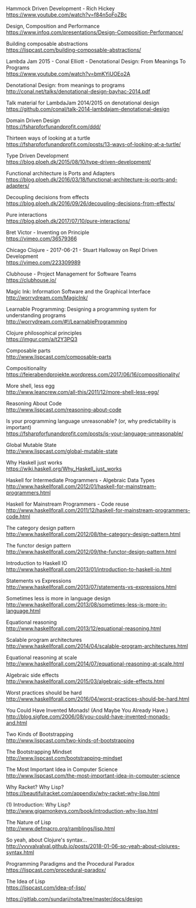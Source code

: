 Hammock Driven Development - Rich Hickey <br>
https://www.youtube.com/watch?v=f84n5oFoZBc

Design, Composition and Performance <br>
https://www.infoq.com/presentations/Design-Composition-Performance/

Building composable abstractions <br>
https://lispcast.com/building-composable-abstractions/

Lambda Jam 2015 - Conal Elliott - Denotational Design: From Meanings To Programs <br>
https://www.youtube.com/watch?v=bmKYiUOEo2A

Denotational Design: from meanings to programs <br>
http://conal.net/talks/denotational-design-bayhac-2014.pdf

Talk material for LambdaJam 2014/2015 on denotational design  <br>
https://github.com/conal/talk-2014-lambdajam-denotational-design

Domain Driven Design <br>
https://fsharpforfunandprofit.com/ddd/

Thirteen ways of looking at a turtle <br>
https://fsharpforfunandprofit.com/posts/13-ways-of-looking-at-a-turtle/

Type Driven Development <br>
https://blog.ploeh.dk/2015/08/10/type-driven-development/

Functional architecture is Ports and Adapters <br>
https://blog.ploeh.dk/2016/03/18/functional-architecture-is-ports-and-adapters/

Decoupling decisions from effects <br>
https://blog.ploeh.dk/2016/09/26/decoupling-decisions-from-effects/

Pure interactions <br>
https://blog.ploeh.dk/2017/07/10/pure-interactions/

Bret Victor - Inventing on Principle <br>
https://vimeo.com/36579366

Chicago Clojure - 2017-06-21 - Stuart Halloway on Repl Driven Development <br>
https://vimeo.com/223309989

Clubhouse - Project Management for Software Teams <br>
https://clubhouse.io/

Magic Ink: Information Software and the Graphical Interface <br>
http://worrydream.com/MagicInk/

Learnable Programming: Designing a programming system for understanding programs <br>
http://worrydream.com/#!/LearnableProgramming

Clojure philosophical principles <br>
https://imgur.com/a/t2Y3PQ3

Composable parts <br>
http://www.lispcast.com/composable-parts

Compositionality <br>
https://feierabendprojekte.wordpress.com/2017/06/16/compositionality/

More shell, less egg <br>
http://www.leancrew.com/all-this/2011/12/more-shell-less-egg/

Reasoning About Code <br>
http://www.lispcast.com/reasoning-about-code

Is your programming language unreasonable? (or, why predictability is important) <br>
https://fsharpforfunandprofit.com/posts/is-your-language-unreasonable/

Global Mutable State <br>
http://www.lispcast.com/global-mutable-state

Why Haskell just works <br>
https://wiki.haskell.org/Why_Haskell_just_works

Haskell for Intermediate Programmers - Algebraic Data Types  <br>
http://www.haskellforall.com/2012/01/haskell-for-mainstream-programmers.html

Haskell for Mainstream Programmers - Code reuse <br>
http://www.haskellforall.com/2011/12/haskell-for-mainstream-programmers-code.html

The category design pattern <br>
http://www.haskellforall.com/2012/08/the-category-design-pattern.html

The functor design pattern <br>
http://www.haskellforall.com/2012/09/the-functor-design-pattern.html

Introduction to Haskell IO <br>
http://www.haskellforall.com/2013/01/introduction-to-haskell-io.html

Statements vs Expressions <br>
http://www.haskellforall.com/2013/07/statements-vs-expressions.html

Sometimes less is more in language design <br>
http://www.haskellforall.com/2013/08/sometimes-less-is-more-in-language.html

Equational reasoning <br>
http://www.haskellforall.com/2013/12/equational-reasoning.html

Scalable program architectures <br>
http://www.haskellforall.com/2014/04/scalable-program-architectures.html

Equational reasoning at scale <br>
http://www.haskellforall.com/2014/07/equational-reasoning-at-scale.html

Algebraic side effects <br>
http://www.haskellforall.com/2015/03/algebraic-side-effects.html

Worst practices should be hard <br>
http://www.haskellforall.com/2016/04/worst-practices-should-be-hard.html

You Could Have Invented Monads! (And Maybe You Already Have.) <br>
http://blog.sigfpe.com/2006/08/you-could-have-invented-monads-and.html

Two Kinds of Bootstrapping <br>
http://www.lispcast.com/two-kinds-of-bootstrapping

The Bootstrapping Mindset <br>
http://www.lispcast.com/bootstrapping-mindset

The Most Important Idea in Computer Science <br>
http://www.lispcast.com/the-most-important-idea-in-computer-science

Why Racket? Why Lisp? <br>
https://beautifulracket.com/appendix/why-racket-why-lisp.html

(1) Introduction: Why Lisp? <br>
http://www.gigamonkeys.com/book/introduction-why-lisp.html

The Nature of Lisp <br>
http://www.defmacro.org/ramblings/lisp.html

So yeah, about Clojure's syntax... <br>
http://vvvvalvalval.github.io/posts/2018-01-06-so-yeah-about-clojures-syntax.html

Programming Paradigms and the Procedural Paradox <br>
https://lispcast.com/procedural-paradox/

The Idea of Lisp <br>
https://lispcast.com/idea-of-lisp/

https://gitlab.com/sundarj/nota/tree/master/docs/design
